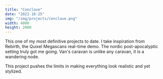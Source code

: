 ```yaml
---
title: "Conclave"
date: "2021-10-25"
img: "/img/projects/conclave.png"
width: 4000
height: 2000
---
```


This one of my most definitive projects to date. I take inspiration from Rebirth, the Quixel Megascans real-time demo. The nordic post-apocalyptic setting truly got me going. Van's caravan is unlike any caravan, it is a wandering node.

This project pushes the limits in making everything look realistic and yet stylized.
